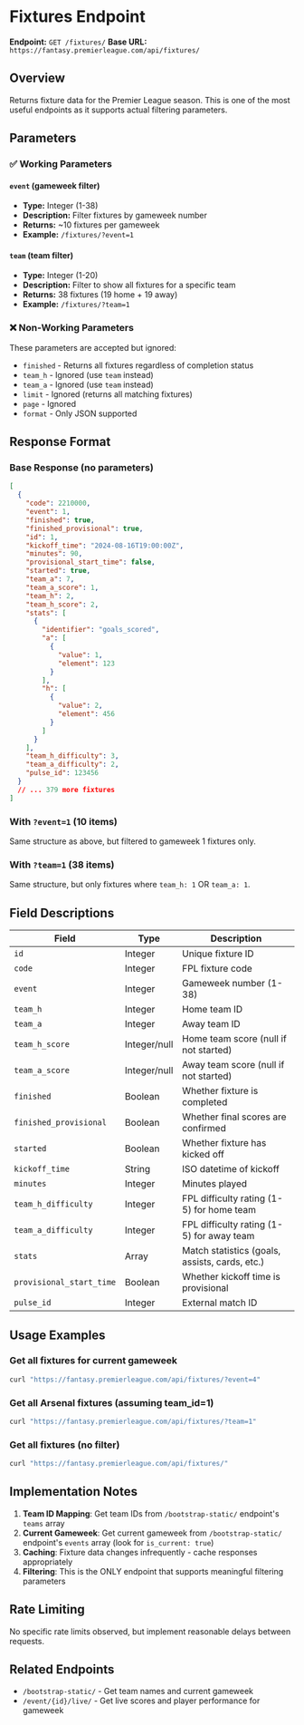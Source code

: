 # Fixtures Endpoint

**Endpoint:** `GET /fixtures/`
**Base URL:** `https://fantasy.premierleague.com/api/fixtures/`

## Overview
Returns fixture data for the Premier League season. This is one of the most useful endpoints as it supports actual filtering parameters.

## Parameters

### ✅ Working Parameters

#### `event` (gameweek filter)
- **Type:** Integer (1-38)
- **Description:** Filter fixtures by gameweek number
- **Returns:** ~10 fixtures per gameweek
- **Example:** `/fixtures/?event=1`

#### `team` (team filter)  
- **Type:** Integer (1-20)
- **Description:** Filter to show all fixtures for a specific team
- **Returns:** 38 fixtures (19 home + 19 away)
- **Example:** `/fixtures/?team=1`

### ❌ Non-Working Parameters
These parameters are accepted but ignored:
- `finished` - Returns all fixtures regardless of completion status
- `team_h` - Ignored (use `team` instead)
- `team_a` - Ignored (use `team` instead)  
- `limit` - Ignored (returns all matching fixtures)
- `page` - Ignored
- `format` - Only JSON supported

## Response Format

### Base Response (no parameters)
```json
[
  {
    "code": 2210000,
    "event": 1,
    "finished": true,
    "finished_provisional": true,
    "id": 1,
    "kickoff_time": "2024-08-16T19:00:00Z",
    "minutes": 90,
    "provisional_start_time": false,
    "started": true,
    "team_a": 7,
    "team_a_score": 1,
    "team_h": 2, 
    "team_h_score": 2,
    "stats": [
      {
        "identifier": "goals_scored",
        "a": [
          {
            "value": 1,
            "element": 123
          }
        ],
        "h": [
          {
            "value": 2,
            "element": 456
          }
        ]
      }
    ],
    "team_h_difficulty": 3,
    "team_a_difficulty": 2,
    "pulse_id": 123456
  }
  // ... 379 more fixtures
]
```

### With `?event=1` (10 items)
Same structure as above, but filtered to gameweek 1 fixtures only.

### With `?team=1` (38 items)  
Same structure, but only fixtures where `team_h: 1` OR `team_a: 1`.

## Field Descriptions

| Field | Type | Description |
|-------|------|-------------|
| `id` | Integer | Unique fixture ID |
| `code` | Integer | FPL fixture code |
| `event` | Integer | Gameweek number (1-38) |
| `team_h` | Integer | Home team ID |
| `team_a` | Integer | Away team ID |
| `team_h_score` | Integer/null | Home team score (null if not started) |
| `team_a_score` | Integer/null | Away team score (null if not started) |
| `finished` | Boolean | Whether fixture is completed |
| `finished_provisional` | Boolean | Whether final scores are confirmed |
| `started` | Boolean | Whether fixture has kicked off |
| `kickoff_time` | String | ISO datetime of kickoff |
| `minutes` | Integer | Minutes played |
| `team_h_difficulty` | Integer | FPL difficulty rating (1-5) for home team |
| `team_a_difficulty` | Integer | FPL difficulty rating (1-5) for away team |
| `stats` | Array | Match statistics (goals, assists, cards, etc.) |
| `provisional_start_time` | Boolean | Whether kickoff time is provisional |
| `pulse_id` | Integer | External match ID |

## Usage Examples

### Get all fixtures for current gameweek
```bash
curl "https://fantasy.premierleague.com/api/fixtures/?event=4"
```

### Get all Arsenal fixtures (assuming team_id=1)
```bash  
curl "https://fantasy.premierleague.com/api/fixtures/?team=1"
```

### Get all fixtures (no filter)
```bash
curl "https://fantasy.premierleague.com/api/fixtures/"
```

## Implementation Notes

1. **Team ID Mapping**: Get team IDs from `/bootstrap-static/` endpoint's `teams` array
2. **Current Gameweek**: Get current gameweek from `/bootstrap-static/` endpoint's `events` array (look for `is_current: true`)
3. **Caching**: Fixture data changes infrequently - cache responses appropriately
4. **Filtering**: This is the ONLY endpoint that supports meaningful filtering parameters

## Rate Limiting
No specific rate limits observed, but implement reasonable delays between requests.

## Related Endpoints
- `/bootstrap-static/` - Get team names and current gameweek
- `/event/{id}/live/` - Get live scores and player performance for gameweek
